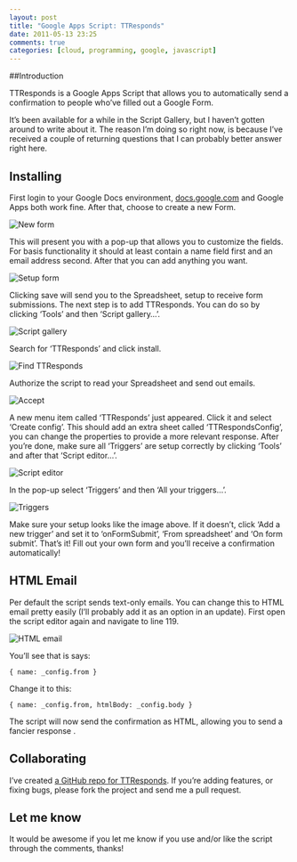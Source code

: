```yaml
---
layout: post
title: "Google Apps Script: TTResponds"
date: 2011-05-13 23:25
comments: true
categories: [cloud, programming, google, javascript]
---
```


##Introduction

TTResponds is a Google Apps Script that allows you to automatically send a confirmation to people who’ve filled out a Google Form.

It’s been available for a while in the Script Gallery, but I haven’t gotten around to write about it. The reason I’m doing so right now, is because I’ve received a couple of returning questions that I can probably better answer right here.

<!-- more -->

## Installing

First login to your Google Docs environment, [docs.google.com](http://docs.google.com) and Google Apps both work fine. After that, choose to create a new Form.

![New form](/images/media/ttresponds/newform.png)

This will present you with a pop-up that allows you to customize the fields. For basis functionality it should at least contain a name field first and an email address second. After that you can add anything you want.

![Setup form](/images/media/ttresponds/setupform.png)

Clicking save will send you to the Spreadsheet, setup to receive form submissions. The next step is to add TTResponds. You can do so by clicking ‘Tools’ and then ‘Script gallery…’.

![Script gallery](/images/media/ttresponds/scriptgallery.png)

Search for ‘TTResponds’ and click install.

![Find TTResponds](/images/media/ttresponds/findttresponds.png)

Authorize the script to read your Spreadsheet and send out emails.

![Accept](/images/media/ttresponds/accept.png)

A new menu item called ‘TTResponds’ just appeared. Click it and select ‘Create config’. This should add an extra sheet called ‘TTRespondsConfig’, you can change the properties to provide a more relevant response. After you’re done, make sure all ‘Triggers’ are setup correctly by clicking ‘Tools’ and after that ‘Script editor…’.

![Script editor](/images/media/ttresponds/scripteditor.png)

In the pop-up select ‘Triggers’ and then ‘All your triggers…’.

![Triggers](/images/media/ttresponds/triggers.png)

Make sure your setup looks like the image above. If it doesn’t, click ‘Add a new trigger’ and set it to ‘onFormSubmit’, ‘From spreadsheet’ and ‘On form submit’. That’s it! Fill out your own form and you’ll receive a confirmation automatically!

## HTML Email

Per default the script sends text-only emails. You can change this to HTML email pretty easily (I’ll probably add it as an option in an update). First open the script editor again and navigate to line 119.

![HTML email](/images/media/ttresponds/htmlemail.png)

You’ll see that is says:

    { name: _config.from }

Change it to this:

    { name: _config.from, htmlBody: _config.body }

The script will now send the confirmation as HTML, allowing you to send a fancier response  .

## Collaborating

I’ve created [a GitHub repo for TTResponds](https://github.com/boyvanamstel/TTResponds). If you’re adding features, or fixing bugs, please fork the project and send me a pull request.

## Let me know

It would be awesome if you let me know if you use and/or like the script through the comments, thanks!
